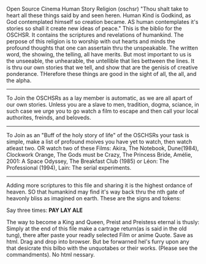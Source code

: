 Open Source Cinema Human Story Religion (oschsr)
"Thou shalt take to heart all these things said by and seen heren. Human Kind is Godkind, as God contemplated himself so creation became. AS human contemplates it's stories so shall it create new ideas of peace."
This is the biblio for the OSCHSR. It contains the scriptures and revelations of humankind. The perpose of this religion is to worship with out hearts and minds the profound thoughts that one can assertain thru the unspeakable. The written word, the showing, the telling, all have merits. But most important to us is the unseeable, the unhearable, the untellible that lies bettween the lines. It is thru our own stories that we tell, and show that are the genisis of creative ponderance. THerefore these things are good in the sight of all, the all, and the alpha.
***
To Join the OSCHSRs as a lay member is automatic, as we are all apart of our own stories. Unless you are a slave to men, tradition, dogma, sciance, in such case we urge you to go watch a film to escape and then call your local authorites, freinds, and beloveds.
***
To Join as an "Buff of the holy story of life" of the OSCHSRs your task is simple, make a list of profound moives you have yet to watch, then watch atleast two. OR watch two of these Films: Akira, The Notebook, Dune(1984), Clockwork Orange, The Gods must be Crazy,
The Princess Bride, Amélie, 2001: A Space Odyssey, The Breakfast Club (1985) or Léon: The Professional (1994), Lain: The serial experiments.

****
 Adding more scriptures to this file and sharing it is the highest ordance of heaven. SO that humankind may find it's way back thru the nth gate of heavonly bliss as imagined on earth. These are the signs and tokens:

Say three times: <B><f16>PAY LAY ALE</B></f16>

The way to become a King and Queen, Preist and Preistess eternal is thusly: 
Simply at the end of this file make a cartrage return(as is said in the old tung), there after paste your readly selected Film or anime Quote. Save as html. Drag and drop into browser.
But be forwarned hel's furry upon any that desicrate this bilbo with the unquotabes or their works. (Please see the commandments).
No html nessary.
